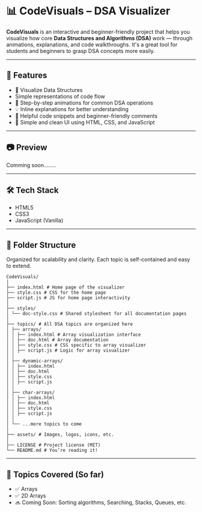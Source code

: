 # 📊 CodeVisuals – DSA Visualizer

**CodeVisuals** is an interactive and beginner-friendly project that helps you visualize how core **Data Structures and Algorithms (DSA)** work — through animations, explanations, and code walkthroughs. It's a great tool for students and beginners to grasp DSA concepts more easily.

---

## 🚀 Features

- 📌 Visualize Data Structures
- Simple representations of code flow
- 🔄 Step-by-step animations for common DSA operations
- 💡 Inline explanations for better understanding
- 🧠 Helpful code snippets and beginner-friendly comments
- 🎨 Simple and clean UI using HTML, CSS, and JavaScript

---

## 📷 Preview
Comming soon........

---

## 🛠️ Tech Stack

- HTML5
- CSS3
- JavaScript (Vanilla)

---

## 📁 Folder Structure

Organized for scalability and clarity. Each topic is self-contained and easy to extend.

```
CodeVisuals/
│
├── index.html # Home page of the visualizer
├── style.css # CSS for the home page
├── script.js # JS for home page interactivity
│
├── styles/
│ └── doc-style.css # Shared stylesheet for all documentation pages
│
├── topics/ # All DSA topics are organized here
│ ├── arrays/
│ │ ├── index.html # Array visualization interface
│ │ ├── doc.html # Array documentation
│ │ ├── style.css # CSS specific to array visualizer
│ │ ├── script.js # Logic for array visualizer
│ │
│ ├── dynamic-arrays/
│ │ ├── index.html
│ │ ├── doc.html
│ │ ├── style.css
│ │ ├── script.js
│ │
│ ├── char-arrays/
│ │ ├── index.html
│ │ ├── doc.html
│ │ ├── style.css
│ │ ├── script.js
│ │
│ └── ...more topics to come
│
├── assets/ # Images, logos, icons, etc.
│
├── LICENSE # Project license (MIT)
└── README.md # You’re reading it!  
```
---


## 🧠 Topics Covered (So far)

- ✅ Arrays
- ✅ 2D Arrays  
- 🔜 Coming Soon: Sorting algorithms, Searching, Stacks, Queues, etc.

